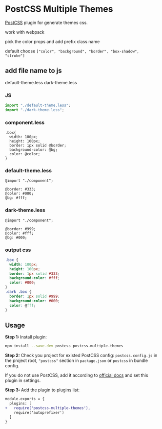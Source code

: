# PostCSS Multiple Themes

[PostCSS] plugin for generate themes css.

[postcss]: https://github.com/postcss/postcss

work with webpack

pick the color props and add prefix class name

default choose `["color", "background", "border", "box-shadow", "stroke"]`

## add file name to js

default-theme.less
dark-theme.less

### JS

```js
import "./default-theme.less";
import "./dark-theme.less";
```

### component.less

```
.box{
  width: 100px;
  height: 100px;
  border: 1px solid @border;
  background-color: @bg;
  color: @color;
}
```

### default-theme.less

```
@import "./component";

@border: #333;
@color: #000;
@bg: #fff;
```

### dark-theme.less

```
@import "./component";

@border: #999;
@color: #fff;
@bg: #000;
```

### output css

```css
.box {
  width: 100px;
  height: 100px;
  border: 1px solid #333;
  background-color: #fff;
  color: #000;
}
.dark .box {
  border: 1px solid #999;
  background-color: #000;
  color: @fff;
}
```

## Usage

**Step 1:** Install plugin:

```sh
npm install --save-dev postcss postcss-multiple-themes
```

**Step 2:** Check you project for existed PostCSS config: `postcss.config.js`
in the project root, `"postcss"` section in `package.json`
or `postcss` in bundle config.

If you do not use PostCSS, add it according to [official docs]
and set this plugin in settings.

**Step 3:** Add the plugin to plugins list:

```diff
module.exports = {
  plugins: [
+   require('postcss-multiple-themes'),
    require('autoprefixer')
  ]
}
```

[official docs]: https://github.com/postcss/postcss#usage
